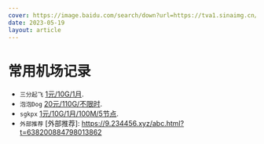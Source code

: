 ```yaml
---
cover: https://image.baidu.com/search/down?url=https://tva1.sinaimg.cn/large/0077LF6pgy1he3qeujcl3j31kw0w0qv6.jpg
date: 2023-05-19
layout: article
---
```


# 常用机场记录

-  `三分起飞` [1元/10G/1月](https://www.saaaaan.com/#/dashboard).
-  `泡泡Dog` [20元/110G/不限时](https://www.paopao.dog/#/plan).
-  `sgkpx` [1元/10G/1月/100M/5节点](https://www.sgkpx.com/user).
-  `外部推荐` [外部推荐]: https://9.234456.xyz/abc.html?t=638200884798013862

<script type="text/javascript" src="/articles/gptye.js"></script>